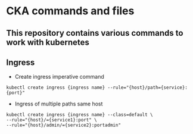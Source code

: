 # CKA commands and files

## This repository contains various commands to work with kubernetes

## Ingress

- Create ingress imperative command
```
kubectl create ingress {ingress name} --rule="{host}/path={service}:{port}"
```

- Ingress of multiple paths same host
```
kubectl create ingress {ingress name} --class=default \
--rule="{host}/={service1}:port" \
--rule="{host}/admin/={service2}:portadmin"
```